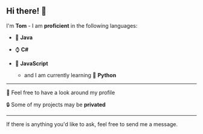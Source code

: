 ## Hi there! 👋
I'm __Tom__ - I am __proficient__ in the following languages:


  - 🍵 **Java**
  
  - ⌚ **C#**

  - 📃 **JavaScript**

  
     - and I am currently learning 🐍 **Python**

  ---

🔭 Feel free to have a look around my profile

🔒 Some of my projects may be **privated**

  ---
If there is anything you'd like to ask, feel free to send me a message.


<!--
**tom125813/tom125813** is a ✨ _special_ ✨ repository because its `README.md` (this file) appears on your GitHub profile.

Here are some ideas to get you started:

- 🔭 I’m currently working on ...
- 🌱 I’m currently learning ...
- 👯 I’m looking to collaborate on ...
- 🤔 I’m looking for help with ...
- 💬 Ask me about ...
- 📫 How to reach me: ...
- 😄 Pronouns: ...
- ⚡ Fun fact: ...
-->
